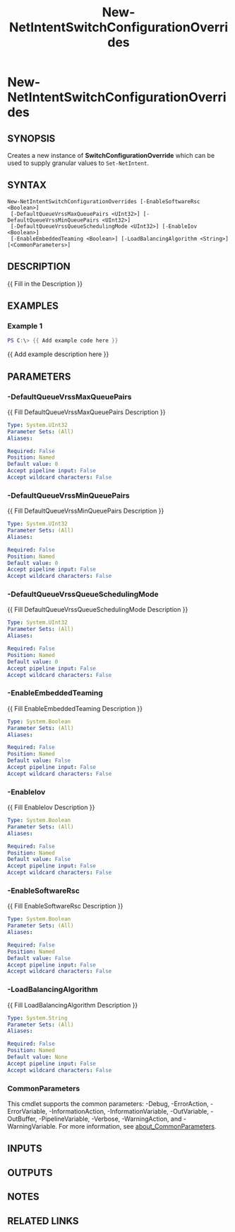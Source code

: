 ﻿---
external help file: NetworkAtc-help.xml
Module Name: NetworkATC
ms.date: 02/21/2024
online version: https://learn.microsoft.com/powershell/module/networkatc/new-netintentswitchconfigurationoverrides?view=windowsserver2025-ps&wt.mc_id=ps-gethelp
schema: 2.0.0
title: New-NetIntentSwitchConfigurationOverrides
---

# New-NetIntentSwitchConfigurationOverrides

## SYNOPSIS

Creates a new instance of **SwitchConfigurationOverride** which can be used to supply granular
values to `Set-NetIntent`.

## SYNTAX

```
New-NetIntentSwitchConfigurationOverrides [-EnableSoftwareRsc <Boolean>]
 [-DefaultQueueVrssMaxQueuePairs <UInt32>] [-DefaultQueueVrssMinQueuePairs <UInt32>]
 [-DefaultQueueVrssQueueSchedulingMode <UInt32>] [-EnableIov <Boolean>]
 [-EnableEmbeddedTeaming <Boolean>] [-LoadBalancingAlgorithm <String>] [<CommonParameters>]
```

## DESCRIPTION

{{ Fill in the Description }}

## EXAMPLES

### Example 1

```powershell
PS C:\> {{ Add example code here }}
```

{{ Add example description here }}

## PARAMETERS

### -DefaultQueueVrssMaxQueuePairs

{{ Fill DefaultQueueVrssMaxQueuePairs Description }}

```yaml
Type: System.UInt32
Parameter Sets: (All)
Aliases:

Required: False
Position: Named
Default value: 0
Accept pipeline input: False
Accept wildcard characters: False
```

### -DefaultQueueVrssMinQueuePairs

{{ Fill DefaultQueueVrssMinQueuePairs Description }}

```yaml
Type: System.UInt32
Parameter Sets: (All)
Aliases:

Required: False
Position: Named
Default value: 0
Accept pipeline input: False
Accept wildcard characters: False
```

### -DefaultQueueVrssQueueSchedulingMode

{{ Fill DefaultQueueVrssQueueSchedulingMode Description }}

```yaml
Type: System.UInt32
Parameter Sets: (All)
Aliases:

Required: False
Position: Named
Default value: 0
Accept pipeline input: False
Accept wildcard characters: False
```

### -EnableEmbeddedTeaming

{{ Fill EnableEmbeddedTeaming Description }}

```yaml
Type: System.Boolean
Parameter Sets: (All)
Aliases:

Required: False
Position: Named
Default value: False
Accept pipeline input: False
Accept wildcard characters: False
```

### -EnableIov

{{ Fill EnableIov Description }}

```yaml
Type: System.Boolean
Parameter Sets: (All)
Aliases:

Required: False
Position: Named
Default value: False
Accept pipeline input: False
Accept wildcard characters: False
```

### -EnableSoftwareRsc

{{ Fill EnableSoftwareRsc Description }}

```yaml
Type: System.Boolean
Parameter Sets: (All)
Aliases:

Required: False
Position: Named
Default value: False
Accept pipeline input: False
Accept wildcard characters: False
```

### -LoadBalancingAlgorithm

{{ Fill LoadBalancingAlgorithm Description }}

```yaml
Type: System.String
Parameter Sets: (All)
Aliases:

Required: False
Position: Named
Default value: None
Accept pipeline input: False
Accept wildcard characters: False
```

### CommonParameters

This cmdlet supports the common parameters: -Debug, -ErrorAction, -ErrorVariable, -InformationAction, -InformationVariable, -OutVariable, -OutBuffer, -PipelineVariable, -Verbose, -WarningAction, and -WarningVariable. For more information, see [about_CommonParameters](http://go.microsoft.com/fwlink/?LinkID=113216).

## INPUTS

## OUTPUTS

## NOTES

## RELATED LINKS
